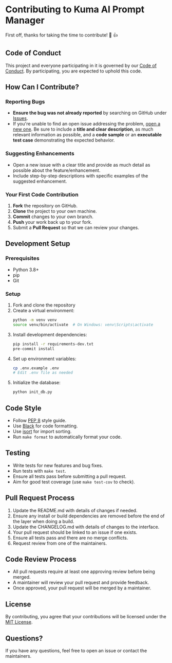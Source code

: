 # Contributing to Kuma AI Prompt Manager

First off, thanks for taking the time to contribute! :tada: :+1:

## Code of Conduct

This project and everyone participating in it is governed by our [Code of Conduct](CODE_OF_CONDUCT.md). By participating, you are expected to uphold this code.

## How Can I Contribute?

### Reporting Bugs
- **Ensure the bug was not already reported** by searching on GitHub under [Issues](https://github.com/your-username/ai-prompt-manager/issues).
- If you're unable to find an open issue addressing the problem, [open a new one](https://github.com/your-username/ai-prompt-manager/issues/new). Be sure to include a **title and clear description**, as much relevant information as possible, and a **code sample** or an **executable test case** demonstrating the expected behavior.

### Suggesting Enhancements
- Open a new issue with a clear title and provide as much detail as possible about the feature/enhancement.
- Include step-by-step descriptions with specific examples of the suggested enhancement.

### Your First Code Contribution
1. **Fork** the repository on GitHub.
2. **Clone** the project to your own machine.
3. **Commit** changes to your own branch.
4. **Push** your work back up to your fork.
5. Submit a **Pull Request** so that we can review your changes.

## Development Setup

### Prerequisites
- Python 3.8+
- pip
- Git

### Setup
1. Fork and clone the repository
2. Create a virtual environment:
   ```bash
   python -m venv venv
   source venv/bin/activate  # On Windows: venv\Scripts\activate
   ```
3. Install development dependencies:
   ```bash
   pip install -r requirements-dev.txt
   pre-commit install
   ```
4. Set up environment variables:
   ```bash
   cp .env.example .env
   # Edit .env file as needed
   ```
5. Initialize the database:
   ```bash
   python init_db.py
   ```

## Code Style
- Follow [PEP 8](https://www.python.org/dev/peps/pep-0008/) style guide.
- Use [Black](https://black.readthedocs.io/) for code formatting.
- Use [isort](https://pycqa.github.io/isort/) for import sorting.
- Run `make format` to automatically format your code.

## Testing
- Write tests for new features and bug fixes.
- Run tests with `make test`.
- Ensure all tests pass before submitting a pull request.
- Aim for good test coverage (use `make test-cov` to check).

## Pull Request Process
1. Update the README.md with details of changes if needed.
2. Ensure any install or build dependencies are removed before the end of the layer when doing a build.
3. Update the CHANGELOG.md with details of changes to the interface.
4. Your pull request should be linked to an issue if one exists.
5. Ensure all tests pass and there are no merge conflicts.
6. Request review from one of the maintainers.

## Code Review Process
- All pull requests require at least one approving review before being merged.
- A maintainer will review your pull request and provide feedback.
- Once approved, your pull request will be merged by a maintainer.

## License
By contributing, you agree that your contributions will be licensed under the [MIT License](LICENSE).

## Questions?
If you have any questions, feel free to open an issue or contact the maintainers.
